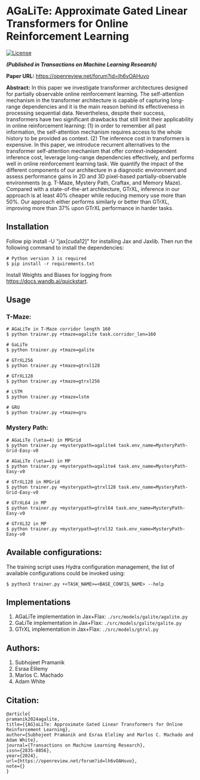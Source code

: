 # AGaLiTe: Approximate Gated Linear Transformers for Online Reinforcement Learning

[![License](https://img.shields.io/badge/License-Apache%202.0-blue.svg)](https://opensource.org/licenses/Apache-2.0)

***(Published in Transactions on Machine Learning Research)***

**Paper URL:** https://openreview.net/forum?id=lh6vOAHuvo

**Abstract:** In this paper we investigate transformer architectures designed for partially observable online reinforcement learning. The self-attention mechanism in the transformer architecture is capable of capturing long-range dependencies and it is the main reason behind its effectiveness in processing sequential data. Nevertheless, despite their success, transformers have two significant drawbacks that still limit their applicability in online reinforcement learning: (1) in order to remember all past information, the self-attention mechanism requires access to the whole history to be provided as context. (2) The inference cost in transformers is expensive. In this paper, we introduce recurrent alternatives to the transformer self-attention mechanism that offer context-independent inference cost, leverage long-range dependencies effectively, and performs well in online reinforcement learning task. We quantify the impact of the different components of our architecture in a diagnostic environment and assess performance gains in 2D and 3D pixel-based partially-observable environments (e.g. T-Maze, Mystery Path, Craftax, and Memory Maze). Compared with a state-of-the-art architecture, GTrXL, inference in our approach is at least 40% cheaper while reducing memory use more than 50%. Our approach either performs similarly or better than GTrXL, improving more than 37% upon GTrXL performance in harder tasks.

## Installation
Follow pip install -U "jax[cuda12]" for installing Jax and Jaxlib. Then run the following command to install the dependencies:
```
# Python version 3 is required
$ pip install -r requirements.txt
```
Install Weights and Biases for logging from https://docs.wandb.ai/quickstart.

## Usage
### T-Maze:
```
# AGaLiTe in T-Maze corridor length 160
$ python trainer.py +tmaze=agalite task.corridor_len=160

# GaLiTe
$ python trainer.py +tmaze=galite

# GTrXL256
$ python trainer.py +tmaze=gtrxl128

# GTrXL128
$ python trainer.py +tmaze=gtrxl256 

# LSTM
$ python trainer.py +tmaze=lstm

# GRU
$ python trainer.py +tmaze=gru
```

### Mystery Path:
```
# AGaLiTe (\eta=4) in MPGrid
$ python trainer.py +mysterypath=agalite4 task.env_name=MysteryPath-Grid-Easy-v0

# AGaLiTe (\eta=4) in MP
$ python trainer.py +mysterypath=agalite4 task.env_name=MysteryPath-Easy-v0

# GTrXL128 in MPGrid
$ python trainer.py +mysterypath=gtrxl128 task.env_name=MysteryPath-Grid-Easy-v0

# GTrXL64 in MP
$ python trainer.py +mysterypath=gtrxl64 task.env_name=MysteryPath-Easy-v0

# GTrXL32 in MP
$ python trainer.py +mysterypath=gtrxl32 task.env_name=MysteryPath-Easy-v0
```

## Available configurations:
The training script uses Hydra configuration management, the list of available configurations could be invoked using: 

```
$ python3 trainer.py +<TASK_NAME>=<BASE_CONFIG_NAME> --help
```

## Implementations
1. AGaLiTe implementation in Jax+Flax: `./src/models/galite/agalite.py`
2. GaLiTe implementation in Jax+Flax: `./src/models/galite/galite.py`
3. GTrXL implementation in Jax+Flax: `./src/models/gtrxl.py`

## Authors: 
1. Subhojeet Pramanik
2. Esraa Elilemy
3. Marlos C. Machado
4. Adam White

## Citation: 
```
@article{
pramanik2024agalite,
title={{AG}aLiTe: Approximate Gated Linear Transformers for Online Reinforcement Learning},
author={Subhojeet Pramanik and Esraa Elelimy and Marlos C. Machado and Adam White},
journal={Transactions on Machine Learning Research},
issn={2835-8856},
year={2024},
url={https://openreview.net/forum?id=lh6vOAHuvo},
note={}
}
```
